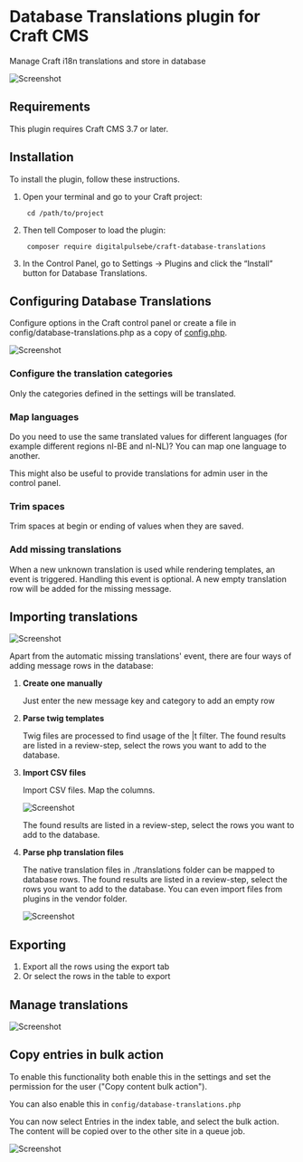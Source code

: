 # Database Translations plugin for Craft CMS

Manage Craft i18n translations and store in database

![Screenshot](resources/img/plugin-logo.png)

## Requirements

This plugin requires Craft CMS 3.7 or later.

## Installation

To install the plugin, follow these instructions.

1. Open your terminal and go to your Craft project:

        cd /path/to/project

2. Then tell Composer to load the plugin:

        composer require digitalpulsebe/craft-database-translations

3. In the Control Panel, go to Settings → Plugins and click the “Install” button for Database Translations.

## Configuring Database Translations

Configure options in the Craft control panel or create a file in config/database-translations.php as a copy of [config.php](src/config.php).

![Screenshot](resources/img/screenshot_settings.png)

### Configure the translation categories

Only the categories defined in the settings will be translated.

### Map languages

Do you need to use the same translated values for different languages
(for example different regions nl-BE and nl-NL)?
You can map one language to another.

This might also be useful to provide translations for admin user in the control panel.

### Trim spaces

Trim spaces at begin or ending of values when they are saved.

### Add missing translations

When a new unknown translation is used while rendering templates, an event is triggered.
Handling this event is optional. A new empty translation row will be added for the missing message.

## Importing translations

![Screenshot](resources/img/screenshot_import.png)

Apart from the automatic missing translations' event, there are four ways of adding
message rows in the database:

1. **Create one manually**

   Just enter the new message key and category to add an empty row

2. **Parse twig templates**

   Twig files are processed to find usage of the |t filter.
   The found results are listed in a review-step, select the rows you want to add to the database.

3. **Import CSV files**

   Import CSV files. Map the columns.

   ![Screenshot](resources/img/screenshot_import_map.png)

   The found results are listed in a review-step, select the rows you want to add to the database.

4. **Parse php translation files**

   The native translation files in ./translations folder can be mapped to database rows.
   The found results are listed in a review-step, select the rows you want to add to the database.
   You can even import files from plugins in the vendor folder.

   ![Screenshot](resources/img/screenshot_import_vendor.png)

## Exporting

1. Export all the rows using the export tab
2. Or select the rows in the table to export

## Manage translations

![Screenshot](resources/img/screenshot_table.png)

## Copy entries in bulk action

To enable this functionality both enable this in the settings 
and set the permission for the user ("Copy content bulk action").

You can also enable this in `config/database-translations.php`

You can now select Entries in the index table, and select the bulk action.
The content will be copied over to the other site in a queue job.

![Screenshot](resources/img/screenshot_copy.png)
